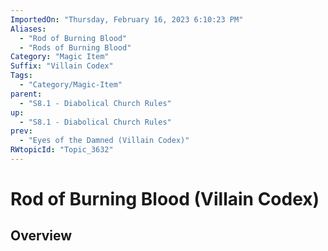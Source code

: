 ```yaml
---
ImportedOn: "Thursday, February 16, 2023 6:10:23 PM"
Aliases:
  - "Rod of Burning Blood"
  - "Rods of Burning Blood"
Category: "Magic Item"
Suffix: "Villain Codex"
Tags:
  - "Category/Magic-Item"
parent:
  - "S8.1 - Diabolical Church Rules"
up:
  - "S8.1 - Diabolical Church Rules"
prev:
  - "Eyes of the Damned (Villain Codex)"
RWtopicId: "Topic_3632"
---
```

# Rod of Burning Blood (Villain Codex)
## Overview
